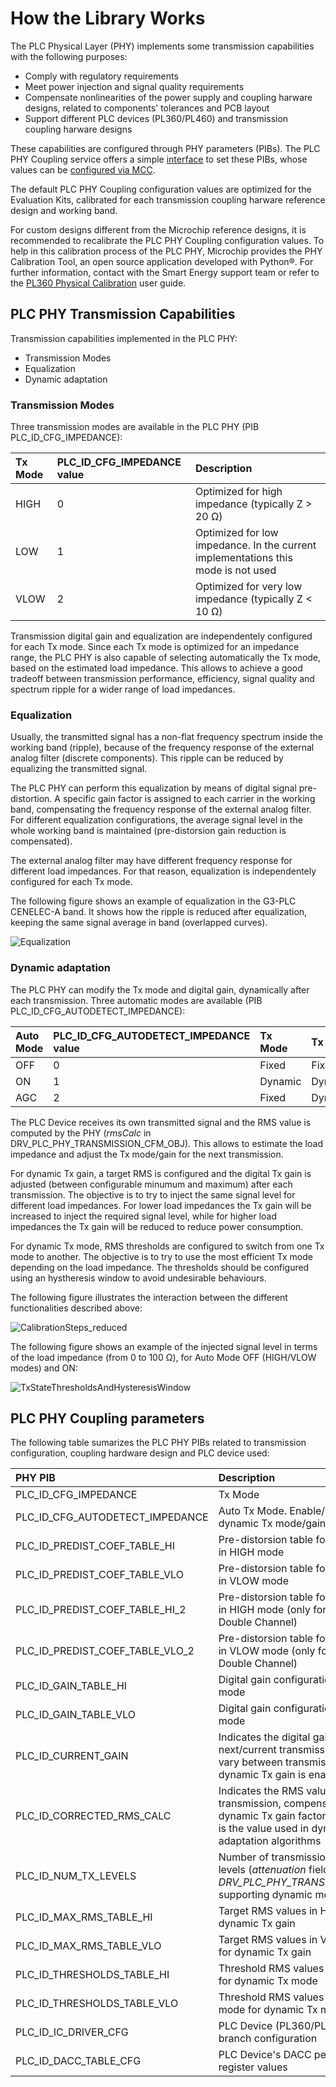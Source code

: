 # How the Library Works

The PLC Physical Layer (PHY) implements some transmission capabilities with the following purposes:

- Comply with regulatory requirements
- Meet power injection and signal quality requirements
- Compensate nonlinearities of the power supply and coupling harware designs, related to components' tolerances and PCB layout
- Support different PLC devices (PL360/PL460) and transmission coupling harware designs

These capabilities are configured through PHY parameters (PIBs). The PLC PHY Coupling service offers a simple [interface](GUID-29D4D959-1677-4A62-8B08-BE81ECEAB8E6.html) to set these PIBs, whose values can be [configured via MCC](GUID-BAD839D0-DC99-40E6-B406-813928767344.html).

The default PLC PHY Coupling configuration values are optimized for the Evaluation Kits, calibrated for each transmission coupling harware reference design and working band.

For custom designs different from the Microchip reference designs, it is recommended to recalibrate the PLC PHY Coupling configuration values. To help in this calibration process of the PLC PHY, Microchip provides the PHY Calibration Tool, an open source application developed with Python®. For further information, contact with the Smart Energy support team or refer to the [PL360 Physical Calibration](http://ww1.microchip.com/downloads/en/DeviceDoc/PL360-Physical-Calibration-User-Guide-DS50002818B.pdf) user guide.

## PLC PHY Transmission Capabilities

Transmission capabilities implemented in the PLC PHY:

- Transmission Modes
- Equalization
- Dynamic adaptation

### Transmission Modes

Three transmission modes are available in the PLC PHY (PIB PLC_ID_CFG_IMPEDANCE):

| Tx Mode | PLC_ID_CFG_IMPEDANCE value | Description |
|:----|:----|:----|
| HIGH | 0 | Optimized for high impedance (typically Z > 20 Ω) |
| LOW | 1 | Optimized for low impedance. In the current implementations this mode is not used |
| VLOW | 2 | Optimized for very low impedance (typically Z < 10 Ω) |

Transmission digital gain and equalization are independentely configured for each Tx mode. Since each Tx mode is optimized for an impedance range, the PLC PHY is also capable of selecting automatically the Tx mode, based on the estimated load impedance. This allows to achieve a good tradeoff between transmission performance, efficiency, signal quality and spectrum ripple for a wider range of load impedances.

### Equalization

Usually, the transmitted signal has a non-flat frequency spectrum inside the working band (ripple), because of the frequency response of the external analog filter (discrete components). This ripple can be reduced by equalizing the transmitted signal.

The PLC PHY can perform this equalization by means of digital signal pre-distortion. A specific gain factor is assigned to each carrier in the working band, compensating the frequency response of the external analog filter. For different equalization configurations, the average signal level in the whole working band is maintained (pre-distorsion gain reduction is compensated).

The external analog filter may have different frequency response for different load impedances. For that reason, equalization is independentely configured for each Tx mode.

The following figure shows an example of equalization in the G3-PLC CENELEC-A band. It shows how the ripple is reduced after equalization, keeping the same signal average in band (overlapped curves).

![Equalization](GUID-C89DC408-9AFE-4E1F-828D-51B2FCA32EAF-low.png "Example of Equalization in G3-PLC CENELEC-A band")

### Dynamic adaptation

The PLC PHY can modify the Tx mode and digital gain, dynamically after each transmission. Three automatic modes are available (PIB PLC_ID_CFG_AUTODETECT_IMPEDANCE):

| Auto Mode | PLC_ID_CFG_AUTODETECT_IMPEDANCE value | Tx Mode | Tx Gain |
|:----|:----|:----|:----|
| OFF | 0 | Fixed | Fixed |
| ON | 1 | Dynamic | Dynamic |
| AGC | 2 | Fixed | Dynamic |

The PLC Device receives its own transmitted signal and the RMS value is computed by the PHY (*rmsCalc* in DRV_PLC_PHY_TRANSMISSION_CFM_OBJ). This allows to estimate the load impedance and adjust the Tx mode/gain for the next transmission.

For dynamic Tx gain, a target RMS is configured and the digital Tx gain is adjusted (between configurable minumum and maximum) after each transmission. The objective is to try to inject the same signal level for different load impedances. For lower load impedances the Tx gain will be increased to inject the required signal level, while for higher load impedances the Tx gain will be reduced to reduce power consumption.

For dynamic Tx mode, RMS thresholds are configured to switch from one Tx mode to another. The objective is to try to use the most efficient Tx mode depending on the load impedance. The thresholds should be configured using an hystheresis window to avoid undesirable behaviours.

The following figure illustrates the interaction between the different functionalities described above:

![CalibrationSteps_reduced](GUID-789BAC80-5885-427C-90BF-0946CC174982-low.png "PLC PHY Transmission Capabilities abstraction model")

The following figure shows an example of the injected signal level in terms of the load impedance (from 0 to 100 Ω), for Auto Mode OFF (HIGH/VLOW modes) and ON:

![TxStateThresholdsAndHysteresisWindow](GUID-F594FA6B-5B7E-47C3-8ACE-C9EA808E7FEE-low.png "Example of injected signal level in terms of load impedance")

## PLC PHY Coupling parameters

The following table sumarizes the PLC PHY PIBs related to transmission configuration, coupling hardware design and PLC device used:

| PHY PIB | Description |
|:----|:----|
| PLC_ID_CFG_IMPEDANCE | Tx Mode |
| PLC_ID_CFG_AUTODETECT_IMPEDANCE | Auto Tx Mode. Enable/disable dynamic Tx mode/gain |
| PLC_ID_PREDIST_COEF_TABLE_HI | Pre-distorsion table for equalization in HIGH mode |
| PLC_ID_PREDIST_COEF_TABLE_VLO | Pre-distorsion table for equalization in VLOW mode |
| PLC_ID_PREDIST_COEF_TABLE_HI_2 | Pre-distorsion table for equalization in HIGH mode (only for PRIME Double Channel) |
| PLC_ID_PREDIST_COEF_TABLE_VLO_2 | Pre-distorsion table for equalization in VLOW mode (only for PRIME Double Channel) |
| PLC_ID_GAIN_TABLE_HI | Digital gain configuration for HIGH mode |
| PLC_ID_GAIN_TABLE_VLO | Digital gain configuration for VLOW mode |
| PLC_ID_CURRENT_GAIN | Indicates the digital gain for the next/current transmission. It may vary between transmissions if dynamic Tx gain is enabled |
| PLC_ID_CORRECTED_RMS_CALC | Indicates the RMS value of the last transmission, compensated with the dynamic Tx gain factor applied. This is the value used in dynamic adaptation algorithms |
| PLC_ID_NUM_TX_LEVELS | Number of transmission attenuation levels (*attenuation* field in *DRV_PLC_PHY_TRANSMISSION_OBJ*) supporting dynamic mode/gain |
| PLC_ID_MAX_RMS_TABLE_HI | Target RMS values in HIGH mode for dynamic Tx gain |
| PLC_ID_MAX_RMS_TABLE_VLO | Target RMS values in VLOW mode for dynamic Tx gain |
| PLC_ID_THRESHOLDS_TABLE_HI | Threshold RMS values in HIGH mode for dynamic Tx mode |
| PLC_ID_THRESHOLDS_TABLE_VLO | Threshold RMS values in VLOW mode for dynamic Tx mode |
| PLC_ID_IC_DRIVER_CFG | PLC Device (PL360/PL460) and branch configuration |
| PLC_ID_DACC_TABLE_CFG | PLC Device's DACC peripheral register values |
